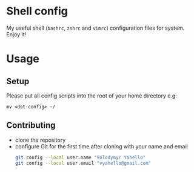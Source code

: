 # Shell config
My useful shell (`bashrc`, `zshrc` and `vimrc`) configuration files for system. Enjoy it!

# Usage

## Setup

Please put all config scripts into the root of your home directory e.g:
```shell script
mv <dot-config> ~/
```

## Contributing
- clone the repository
- configure Git for the first time after cloning with your name and email
  ```bash
  git config --local user.name "Volodymyr Yahello"
  git config --local user.email "vyahello@gmail.com"

